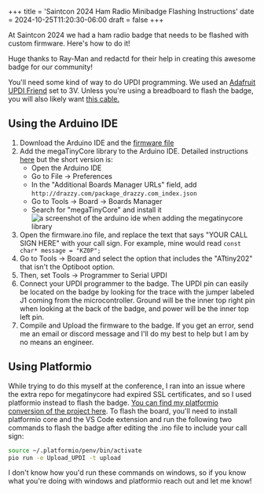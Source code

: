 +++
title = 'Saintcon 2024 Ham Radio Minibadge Flashing Instructions'
date = 2024-10-25T11:20:30-06:00
draft = false
+++

At Saintcon 2024 we had a ham radio badge that needs to be flashed with custom firmware. Here's how to do it! 

Huge thanks to Ray-Man and redactd for their help in creating this awesome badge for our community!

You'll need some kind of way to do UPDI programming. We used an [Adafruit UPDI Friend](https://www.adafruit.com/product/5879) set to 3V. Unless you're using a breadboard to flash the badge, you will also likely want [this cable.](https://www.adafruit.com/product/5765)

## Using the Arduino IDE

1. Download the Arduino IDE and the [firmware file](https://github.com/cschmittiey/saintcon2024-ham-radio-minibadge-arduino)
2. Add the megaTinyCore library to the Arduino IDE. Detailed instructions [here](https://github.com/SpenceKonde/megaTinyCore/blob/master/Installation.md) but the short version is:
    - Open the Arduino IDE
    - Go to File -> Preferences
    - In the "Additional Boards Manager URLs" field, add `http://drazzy.com/package_drazzy.com_index.json`
    - Go to Tools -> Board -> Boards Manager
    - Search for "megaTinyCore" and install it
![a screenshot of the arduino ide when adding the megatinycore library](/images/posts/saintcon2024/1.png)
3. Open the firmware.ino file, and replace the text that says "YOUR CALL SIGN HERE" with your call sign. For example, mine would read `const char* message = "KZ0P";`
4. Go to Tools -> Board and select the option that includes the "ATtiny202" that isn't the Optiboot option.
5. Then, set Tools -> Programmer to Serial UPDI
6. Connect your UPDI programmer to the badge. The UPDI pin can easily be located on the badge by looking for the trace with the jumper labeled J1 coming from the microcontroller. Ground will be the inner top right pin when looking at the back of the badge, and power will be the inner top left pin.
7. Compile and Upload the firmware to the badge. If you get an error, send me an email or discord message and I'll do my best to help but I am by no means an engineer.

## Using Platformio

While trying to do this myself at the conference, I ran into an issue where the extra repo for megatinycore had expired SSL certificates, and so I used platformio instead to flash the badge. [You can find my platformio conversion of the project here](https://github.com/cschmittiey/saintcon2024-ham-radio-minibadge-platformio). To flash the board, you'll need to install platformio core and the VS Code extension and run the following two commands to flash the badge after editing the .ino file to include your call sign:

```bash
source ~/.platformio/penv/bin/activate
pio run -e Upload_UPDI -t upload
```

I don't know how you'd run these commands on windows, so if you know what you're doing with windows and platformio reach out and let me know!